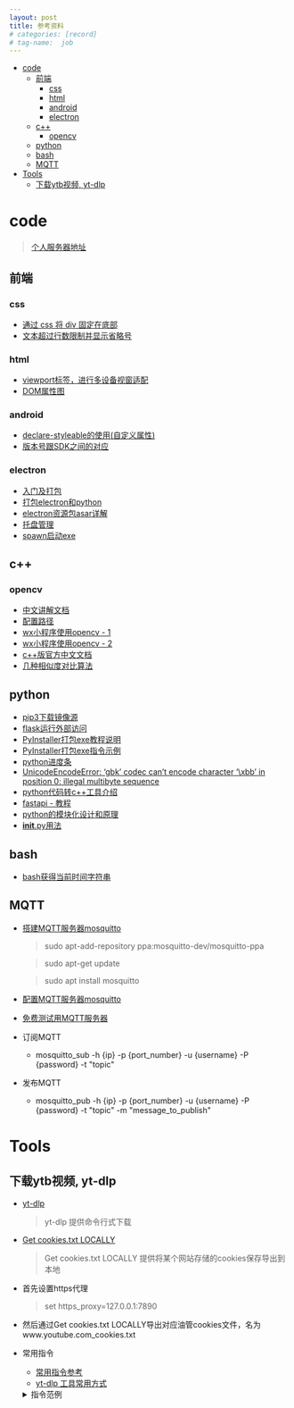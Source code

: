 ```yaml
---
layout: post
title: 参考资料
# categories: [record]
# tag-name:  job
---
```


- [code](#code)
  - [前端](#前端)
    - [css](#css)
    - [html](#html)
    - [android](#android)
    - [electron](#electron)
  - [c++](#c)
    - [opencv](#opencv)
  - [python](#python)
  - [bash](#bash)
  - [MQTT](#mqtt)
- [Tools](#tools)
  - [下载ytb视频, yt-dlp](#下载ytb视频-yt-dlp)



# code
> [个人服务器地址](http://121.37.47.248:5000/)


## 前端
### css
- [通过 css 将 div 固定在底部](https://blog.csdn.net/survivorsfyh/article/details/106093035)
- [文本超过行数限制并显示省略号](https://juejin.cn/post/7022876094608982030)

### html
- [viewport标签，进行多设备视窗适配](https://developer.mozilla.org/zh-CN/docs/Web/HTML/Viewport_meta_tag)
- [DOM属性图](https://img-blog.csdn.net/20160409145301382)

### android
- [declare-styleable的使用(自定义属性)](https://blog.csdn.net/hgy413/article/details/83782017)
- [版本号跟SDK之间的对应](https://blog.csdn.net/imaegoo/article/details/79648162)

### electron
- [入门及打包](https://www.electronjs.org/zh/docs/latest/tutorial/quick-start)
- [打包electron和python](https://www.cnblogs.com/guanfuchang/p/15322947.html)
-  [electron资源包asar详解](https://juejin.cn/post/7213171235577036860#heading-0)
-  [托盘管理](https://segmentfault.com/a/1190000039386209)
-  [spawn启动exe](https://juejin.cn/post/7339552755155976246)


## c++
### opencv
- [中文讲解文档](https://apachecn.github.io/opencv-doc-zh/#/)
- [配置路径](https://blog.csdn.net/qq_40306845/article/details/135547997)
- [wx小程序使用opencv - 1](https://github.com/c4ys/wechat-miniprograme-opencv)
- [wx小程序使用opencv - 2](https://github.com/sanyuered/WeChat-MiniProgram-AR-WASM)
- [c++版官方中文文档](https://woshicver.com/)
- [几种相似度对比算法](https://blog.51cto.com/u_16213581/8430124)


## python
- [pip3下载镜像源](https://mirrors.tuna.tsinghua.edu.cn/help/pypi/)
- [flask运行外部访问](https://cloud.tencent.com/developer/article/1537516)
- [PyInstaller打包exe教程说明](https://pyinstaller.org/en/stable/)
- [PyInstaller打包exe指令示例](https://github.com/KennyChaos7/who_on_streaming/blob/master/pyinstall-cmd)
-  [python进度条](https://www.cnblogs.com/zhuminghui/p/13985315.html)
-  [UnicodeEncodeError: ‘gbk’ codec can’t encode character ‘\xbb’ in position 0: illegal multibyte sequence](http://www.fishyoung.com/post-264.html)
-  [python代码转c++工具介绍](https://docs.pingcode.com/ask/ask-ask/85555.html)
-  [fastapi - 教程](https://fastapi.tiangolo.com/zh/tutorial/first-steps/)
-  [python的模块化设计和原理](https://pythonhowto.readthedocs.io/zh-cn/latest/module.html)
-  [**__init__**.py用法](https://blog.csdn.net/qimo601/article/details/123897073)
  
## bash
- [bash获得当前时间字符串](https://www.cnblogs.com/zuiyue_jing/p/12557430.html)

## MQTT
-  [搭建MQTT服务器mosquitto](https://zhuanlan.zhihu.com/p/164930347)
	> sudo apt-add-repository ppa:mosquitto-dev/mosquitto-ppa
	
	> sudo apt-get update

	> sudo apt install mosquitto
- [配置MQTT服务器mosquitto](https://cloudbool.com/archive/mosquitto-basic-config.html)
-  [免费测试用MQTT服务器](https://www.emqx.com/zh/mqtt/public-mqtt5-broker)
-  订阅MQTT
   -  mosquitto_sub -h {ip} -p {port_number} -u {username} -P {password} -t "topic"
-  发布MQTT
   -  mosquitto_pub -h {ip} -p {port_number} -u {username} -P {password}  -t "topic" -m "message_to_publish"

# Tools
## 下载ytb视频, yt-dlp
  - [yt-dlp](https://github.com/yt-dlp/yt-dlp)
    > yt-dlp 提供命令行式下载

  - [Get cookies.txt LOCALLY](https://chromewebstore.google.com/detail/get-cookiestxt-locally/cclelndahbckbenkjhflpdbgdldlbecc)  
    > Get cookies.txt LOCALLY 提供将某个网站存储的cookies保存导出到本地

  - 首先设置https代理
    > set https_proxy=127.0.0.1:7890
  - 然后通过Get cookies.txt LOCALLY导出对应油管cookies文件，名为www.youtube.com_cookies.txt 
  - 常用指令
    - [常用指令参考](https://minuo.org/yt-dlp-complete-guide-2024)
    - [yt-dlp 工具常用方式](https://zhuanlan.zhihu.com/p/679989795)
    <details>
    <summary>指令范例</summary>  
    <textarea id="exportSaveInput" style="width:800px;margin-top:5px;height:350px;">
    假设油管视频vid为XXX，代理端口为127.0.0.1:7890      
      查看视频解析数据
      yt-dlp.exe --proxy 127.0.0.1:7890 --cookies www.youtube.com_cookies.txt -F https://www.youtube.com/watch?v=XXX
      
      下载对应编号资源（假设资源编号为299）
      yt-dlp.exe --proxy 127.0.0.1:7890 --cookies www.youtube.com_cookies.txt -f 299 https://www.youtube.com/watch?v=XXX
      
      查看字幕数据
      yt-dlp.exe --proxy 127.0.0.1:7890 --cookies www.youtube.com_cookies.txt --list-subs https://www.youtube.com/watch?v=XXX

      下载视频和音频，然后自动合并成一个文件,并指定文件夹到F盘
      yt-dlp.exe --proxy 127.0.0.1:7890 --cookies www.youtube.com_cookies.txt -f 140+299 https://www.youtube.com/watch?v=XXX -o "F:\enna\%(title)s.%(ext)s"
    </textarea>
    </details>
